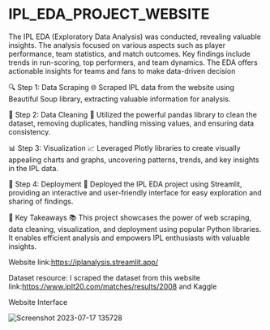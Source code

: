 # IPL_EDA_PROJECT_WEBSITE
The IPL EDA (Exploratory Data Analysis) was conducted, revealing valuable insights. The analysis focused on various aspects such as player performance, team statistics, and match outcomes. Key findings include trends in run-scoring, top performers, and team dynamics. The EDA offers actionable insights for teams and fans to make data-driven decision

🔍 Step 1: Data Scraping 🌐
Scraped IPL data from the website using Beautiful Soup library, extracting valuable information for analysis.

🧹 Step 2: Data Cleaning 🧼
Utilized the powerful pandas library to clean the dataset, removing duplicates, handling missing values, and ensuring data consistency.

📊 Step 3: Visualization 📈
Leveraged Plotly libraries to create visually appealing charts and graphs, uncovering patterns, trends, and key insights in the IPL data.

🚀 Step 4: Deployment 🌟
Deployed the IPL EDA project using Streamlit, providing an interactive and user-friendly interface for easy exploration and sharing of findings.

🔑 Key Takeaways 📚
This project showcases the power of web scraping, data cleaning, visualization, and deployment using popular Python libraries. It enables efficient analysis and empowers IPL enthusiasts with valuable insights.

Website link:https://iplanalysis.streamlit.app/

Dataset resource: I scraped the dataset from this website link:https://www.iplt20.com/matches/results/2008
and Kaggle

Website Interface




![Screenshot 2023-07-17 135728](https://github.com/SurajGusain0007/IPL_EDA_PROJECT_WEBSITE/assets/100361874/3d776d07-16d7-4a64-b1e4-72943edbb970)








